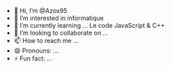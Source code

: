 - 👋 Hi, I’m @Azox95
- 👀 I’m interested in informatique
- 🌱 I’m currently learning ... Le code JavaScript & C++
- 💞️ I’m looking to collaborate on ...
- 📫 How to reach me ...
- 😄 Pronouns: ...
- ⚡ Fun fact: ...

<!---
Azox95/Azox95 is a ✨ special ✨ repository because its `README.md` (this file) appears on your GitHub profile.
You can click the Preview link to take a look at your changes.
--->
